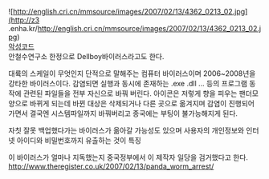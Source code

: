 ![http://english.cri.cn/mmsource/images/2007/02/13/4362_0213_02.jpg](http://z3
.enha.kr/http://english.cri.cn/mmsource/images/2007/02/13/4362_0213_02.jpg)  
[악성코드](%EC%95%85%EC%84%B1%EC%BD%94%EB%93%9C.md)  
안철수연구소 한정으로 Dellboy바이러스라고도 한다.

대륙의 스케일이 무엇인지 단적으로 말해주는 컴퓨터 바이러스이며 2006~2008년을 강타한 바이러스이다. 감염되면 실행과 동시에 존재하는
.exe .dll ... 등의 프로그램 동작에 관련된 파일들을 전부 자신으로 바꿔 버린다. 아이콘은 저렇게 향을 피우는 팬더모양으로 바뀌게
되는데 바뀐 대상은 삭제되거나 다른 곳으로 옮겨지며 감염이 진행되어 가면서 결국엔 시스템파일까지 바꿔버리고 종국에는 부팅이 불가능해지게
된다.  

자칫 잘못 백업했다가는 바이러스가 옮아갈 가능성도 있으며 사용자의 개인정보와 인터넷 아이디와 비밀번호까지 유출하는 것이 특징  

이 바이러스가 얼마나 지독했는지 중국정부에서 이 제작자 일당을 검거했다고 한다.  
<http://www.theregister.co.uk/2007/02/13/panda_worm_arrest/>

